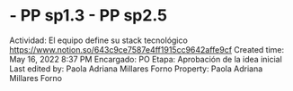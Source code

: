 # - PP sp1.3                                                   - PP sp2.5

Actividad: El equipo define su stack tecnológico https://www.notion.so/643c9ce7587e4ff1915cc9642affe9cf 
Created time: May 16, 2022 8:37 PM
Encargado: PO
Etapa: Aprobación de la idea inicial
Last edited by: Paola Adriana Millares Forno
Property: Paola Adriana Millares Forno